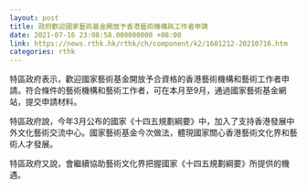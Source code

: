 ```yaml
---
layout: post
title: 政府歡迎國家藝術基金開放予香港藝術機構與工作者申請
date: 2021-07-16 23:08:58.000000000 +08:00
link: https://news.rthk.hk/rthk/ch/component/k2/1601212-20210716.htm
categories: rthk
---
```


特區政府表示，歡迎國家藝術基金開放予合資格的香港藝術機構和藝術工作者申請。符合條件的藝術機構和藝術工作者，可在本月至9月，通過國家藝術基金網站，提交申請材料。

特區政府說，今年3月公布的國家《十四五規劃綱要》中，加入了支持香港發展中外文化藝術交流中心。國家藝術基金今次做法，體現國家關心香港藝術文化界和藝術人才發展。

特區政府又說，會繼續協助藝術文化界把握國家《十四五規劃綱要》所提供的機遇。
